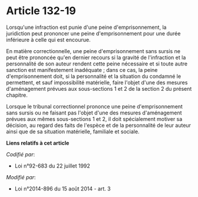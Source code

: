# Article 132-19

Lorsqu'une infraction est punie d'une peine d'emprisonnement, la juridiction peut prononcer une peine d'emprisonnement pour
une durée inférieure à celle qui est encourue.

En matière correctionnelle, une peine d'emprisonnement sans sursis ne peut être prononcée qu'en dernier recours si la gravité
de l'infraction et la personnalité de son auteur rendent cette peine nécessaire et si toute autre sanction est manifestement
inadéquate ; dans ce cas, la peine d'emprisonnement doit, si la personnalité et la situation du condamné le permettent, et
sauf impossibilité matérielle, faire l'objet d'une des mesures d'aménagement prévues aux sous-sections 1 et 2 de la section 2
du présent chapitre. 

Lorsque le tribunal correctionnel prononce une peine d'emprisonnement sans sursis ou ne faisant pas l'objet d'une des mesures
d'aménagement prévues aux mêmes sous-sections 1 et 2, il doit spécialement motiver sa décision, au regard des faits de
l'espèce et de la personnalité de leur auteur ainsi que de sa situation matérielle, familiale et sociale.

**Liens relatifs à cet article**

_Codifié par_:

  - Loi n°92-683 du 22 juillet 1992

_Modifié par_:

  - Loi n°2014-896 du 15 août 2014 - art. 3
